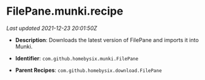 # FilePane.munki.recipe

_Last updated 2021-12-23 20:01:50Z_

- **Description**: Downloads the latest version of FilePane and imports it into Munki.

- **Identifier**: `com.github.homebysix.munki.FilePane`

- **Parent Recipes**: `com.github.homebysix.download.FilePane`
